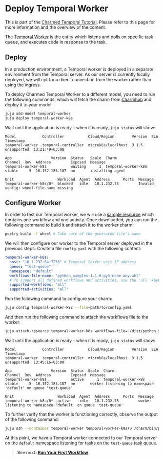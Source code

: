 # Deploy Temporal Worker

This is part of the [Charmed Temporal Tutorial](./00-introduction.md). Please
refer to this page for more information and the overview of the content.

The [Temporal Worker](https://docs.temporal.io/workers) is the entity which
listens and polls on specific task queue, and executes code in response to the
task.

## Deploy

In a production environment, a Temporal worker is deployed in a separate
environment from the Temporal server. As our server is currently locally
deployed, we will opt for a direct connection from the worker rather than using
the ingress.

To deploy Charmed Temporal Worker to a different model, you need to run the
following commands, which will fetch the charm from
[Charmhub](https://charmhub.io/temporal-worker-k8s) and deploy it to your model:

```bash
juju add-model temporal-worker
juju deploy temporal-worker-k8s
```

Wait until the application is ready - when it is ready, `juju status` will show:

```
Model            Controller           Cloud/Region        Version  SLA          Timestamp
temporal-worker  temporal-controller  microk8s/localhost  3.1.5    unsupported  13:21:49+03:00

App                  Version  Status   Scale  Charm                Channel  Rev  Address         Exposed  Message
temporal-worker-k8s           waiting      1  temporal-worker-k8s  stable     5  10.152.183.187  no       installing agent

Unit                    Workload  Agent  Address      Ports  Message
temporal-worker-k8s/0*  blocked   idle   10.1.232.75         Invalid config: wheel-file-name missing
```

## Configure Worker

In order to test our Temporal worker, we will use a
[sample resource](https://github.com/canonical/temporal-worker-k8s-operator/tree/main/resource_sample)
which contains one workflow and one activity. Once downloaded, you can run the
following command to build it and attach it to the worker charm:

```bash
poetry build -f wheel # Take note of the generated file's name
```

We will then configure our worker to the Temporal server deployed in the
previous steps. Create a file `config.yaml` with the following content:

```yaml
temporal-worker-k8s:
  host: "10.1.232.64:7233" # Temporal Server unit IP address
  queue: "test-queue"
  namespace: "default"
  workflows-file-name: "python_samples-1.1.0-py3-none-any.whl"
  # To support all defined workflows and activities, use the 'all' keyword
  supported-workflows: "all"
  supported-activities: "all"
```

Run the following command to configure your charm:

```bash
juju config temporal-worker-k8s --file=path/to/config.yaml
```

And then run the following command to attach the workflows file to the worker:

```bash
juju attach-resource temporal-worker-k8s workflows-file=./dist/python_samples-1.1.0-py3-none-any.whl
```

Wait until the application is ready - when it is ready, `juju status` will show:

```
Model            Controller           Cloud/Region        Version  SLA          Timestamp
temporal-worker  temporal-controller  microk8s/localhost  3.1.5    unsupported  13:45:16+03:00

App                  Version  Status  Scale  Charm                Channel  Rev  Address         Exposed  Message
temporal-worker-k8s           active      1  temporal-worker-k8s  stable     5  10.152.183.187  no       worker listening to namespace 'default' on queue 'test-queue'

Unit                    Workload  Agent  Address      Ports  Message
temporal-worker-k8s/0*  active    idle   10.1.232.78         worker listening to namespace 'default' on queue 'test-queue'
```

To further verify that the worker is functioning correctly, observe the output
of the following command:

```bash
juju ssh --container temporal-worker temporal-worker-k8s/0 /charm/bin/pebble logs temporal-worker -f
```

At this point, we have a Temporal worker connected to our Temporal server on the
`default` namespace listening for tasks on the `test-queue` task queue.

> **See next: [Run Your First Workflow](./09-run-workflow.md)**
